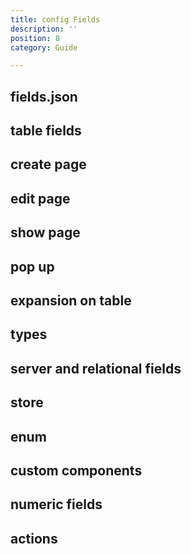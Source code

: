 ```yaml
---
title: config Fields
description: ''
position: 8
category: Guide

---
```


## fields.json

## table fields

## create page

## edit page

## show page

## pop up

## expansion on table

## types

## server and relational fields

## store

## enum 

## custom components

## numeric fields

## actions
